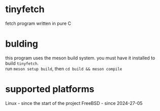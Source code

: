 # tinyfetch
fetch program written in pure C
# bulding
this program uses the meson build system. you must have it installed to build `tinyfetch`.<br>
run `meson setup build`, then `cd build && meson compile`
# supported platforms
Linux - since the start of the project
FreeBSD - since 2024-27-05
